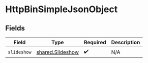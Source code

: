 # HttpBinSimpleJsonObject


## Fields

| Field                                                | Type                                                 | Required                                             | Description                                          |
| ---------------------------------------------------- | ---------------------------------------------------- | ---------------------------------------------------- | ---------------------------------------------------- |
| `slideshow`                                          | [shared.Slideshow](../../models/shared/slideshow.md) | :heavy_check_mark:                                   | N/A                                                  |